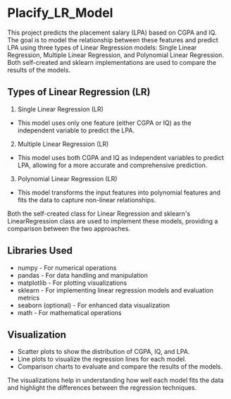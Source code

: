 # Placify_LR_Model

This project predicts the placement salary (LPA) based on CGPA and IQ. The goal is to model the relationship between these features and predict LPA using three types of Linear Regression models: Single Linear Regression, Multiple Linear Regression, and Polynomial Linear Regression. Both self-created and sklearn implementations are used to compare the results of the models.

## Types of Linear Regression (LR)
1. Single Linear Regression (LR)
- This model uses only one feature (either CGPA or IQ) as the independent variable to predict the LPA.

2. Multiple Linear Regression (LR)
- This model uses both CGPA and IQ as independent variables to predict LPA, allowing for a more accurate and comprehensive prediction.

3. Polynomial Linear Regression (LR)
- This model transforms the input features into polynomial features and fits the data to capture non-linear relationships.

Both the self-created class for Linear Regression and sklearn's LinearRegression class are used to implement these models, providing a comparison between the two approaches.

## Libraries Used

- numpy - For numerical operations
- pandas - For data handling and manipulation
- matplotlib - For plotting visualizations
- sklearn - For implementing linear regression models and evaluation metrics
- seaborn (optional) - For enhanced data visualization
- math - For mathematical operations

## Visualization

- Scatter plots to show the distribution of CGPA, IQ, and LPA.
- Line plots to visualize the regression lines for each model.
- Comparison charts to evaluate and compare the results of the models.
  
The visualizations help in understanding how well each model fits the data and highlight the differences between the regression techniques.
